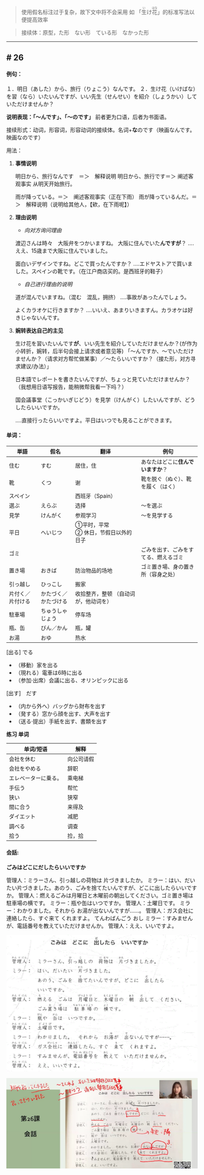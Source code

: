 
> 使用假名标注过于复杂，故下文中将不会采用 如 「<ruby>生<rp>(<rp><rt>い</rt><rp>)</rp></ruby>け<ruby>花<rp>(</rp><rt>はな</rt><rp>)</rp></ruby>」的标准写法以便提高效率 

> 接续体：原型，た形　ない形　ている形　なかった形
---
## # 26

#### 例句：
１．明日（あした）から、旅行（りょこう）なんです。
２．生け花（いけばな）を習（なら）いたいんですが、いい先生（せんせい）を紹介（しょうかい）していただけませんか？

**说明表现：「～んです」、「～のです」** 
前者更为口语，后者为书面语。

接续形式：动词，形容词，形容动词的接续体。名词+**な**のです（映画なんです。映画なのです）

用法：

1. **事情说明**
   
   明日から、旅行なんです　＝＞　解释说明
   明日から、旅行です＝＞  阐述客观事实
   从明天开始旅行。
   
   雨が降っている。＝＞　阐述客观事实（正在下雨）
   雨が降っているんだ。＝＞　解释说明（说明给其他人，【欸，在下雨呢】）
   
2. **理由说明**

   - *向对方询问理由*

   渡辺さんは時々　大阪弁をつかいますね。
   大阪に住んでいた**んですが**？
   ....ええ、15歳まで大阪に住んでいました。
   
   面白いデザインですね。どこで買ったんですか？
   ....エドヤストアで買いました。スペインの靴です。（在江户商店买的。是西班牙的鞋子）
   
   - *自己进行理由的说明*
   
   道が混んでいますね。（混む　混乱，拥挤）
   ....事故があったんでしょう。
   
   よくカラオケに行きますか？
   ....いいえ、あまりいきますん。カラオケは好きじゃないんです。
   
3. **婉转表达自己的主见**

   生け花を習いたいんです**が**、いい先生を紹介していただけませんか？(が作为小转折，婉转，后半句会接上请求或者意见等)
   「～んですか、～でいただけませんか？（请求对方帮忙做某事）／～たらいいですか？（接た形，对方寻求建议/办法）」
   
   
   
   日本語でレポートを書きたいんですが、ちょっと見ていただけませんか？（我想用日语写报告，能稍微帮我看一下吗？）
   
   
   
   国会議事堂（こっかいぎじどう）を見学（けんがく）したいんですが、どうしたらいいですか。
   
   ....直接行ったらいいですよ。平日はいつでも見ることができます。

#### 单词：

| 単語     | 假名     | 翻译                                  | 例句                               |
| -------- | -------- | ------------------------------------- | ---------------------------------- |
| 住む     | すむ     | 居住，住                              | あなたはどこに**住んでいますか**？ |
| 靴       | くつ     | 谢                                    | 靴を脱ぐ（ぬぐ）、靴を履く（はく） |
| スペイン |          | 西班牙（Spain）                       |                                    |
| 選ぶ     | えらぶ   | 选择                                  | ～を選ぶ                           |
| 見学     | けんがく | 参观学习                              | ～を見学する                       |
| 平日     | へいじつ | ①平时，平常<BR/>② 休日，节假日以外的日子 |                                    |
|ゴミ|||ごみを出す、ごみをすてる、燃えるゴミ|
|置き場|おきば|防治物品的场地|ゴミ置き場、身の置き所（容身之处）|
|引っ越し|ひっこし|搬家||
|片付く／片付ける|かたづく／かたづける|收拾整齐，整顿 （自动词が，他动词を）||
|駐車場|ちゅうしゃじょう|停车场||
|瓶、缶|びん／かん|瓶，罐||
|お湯|おゆ|热水||

[出る]  でる

- （移動）家を出る
- （現れる）電車は6時に出る
- （参加·出席）会議に出る、オリンピックに出る

[出す]　だす

- （内から外へ）バッグから財布を出す
- （発する）窓から顔を出す、大声を出す
- （送る·提出）手紙を出す、書類を出す



**练习 单词**

| 单词/短语            | 解释       |
| -------------------- | ---------- |
| 会社を休む           | 向公司请假 |
| 会社をやめる         | 辞职       |
| エレベーターに乗る。 | 乘电梯     |
| 手伝う               | 帮忙       |
| 狭い                 | 狭窄       |
| 間に合う             | 来得及     |
| ダイエット           | 减肥       |
| 調べる               | 调查       |
| 拾う                 | 捡，拾     |

#### 会話:

**ごみはどこにだしたらいいですか**

管理人：ミラーさん、引っ越しの荷物は 片づきましたか。
ミラー：はい、だいたい片づきました。あのう、ごみを捨てたいんですが、どこに出したらいいですか。
管理人：燃えるごみは月曜日と木曜前の朝出してください。ゴミ置き場は 駐車場の横です。
ミラー：瓶や缶はいつですか。
管理人：土曜日です。
ミラー：わかりました。それから お湯が出ないんですが……。
管理人：ガス会社に 連絡したら、すぐ来て くれますよ。
てんわばんごう おし
ミラー：すみませんが、電話番号を教えていただけませんか。
管理人：ええ、いいですよ。

![image-20210208190636256](/img/image-20210208190636256.png)

![image-20210208191348211](/img/image-20210208191348211.png)